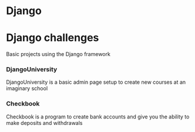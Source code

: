 # Django
<h1>Django challenges</h1>
Basic projects using the Django framework 

<h3>DjangoUniversity</h3>
DjangoUniversity is a basic admin page setup to create new courses at an imaginary school

<h3>Checkbook</h3>
Checkbook is a program to create bank accounts and give you the ability to make deposits and withdrawals 
